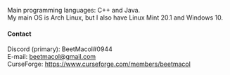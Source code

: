 Main programming languages: C++ and Java.  
My main OS is Arch Linux, but I also have Linux Mint 20.1 and Windows 10.

#### Contact
Discord (primary): BeetMacol#0944  
E-mail: beetmacol@gmail.com  
CurseForge: https://www.curseforge.com/members/beetmacol

